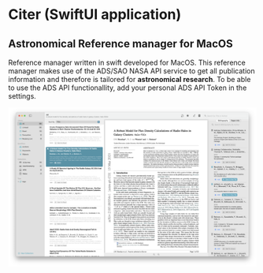 # Citer (SwiftUI application)
## Astronomical Reference manager for MacOS

Reference manager written in swift developed for MacOS.
This reference manager makes use of the ADS/SAO NASA API service to get all publication information and therefore is tailored for **astronomical research**. To be able to use the ADS API functionallity, add your personal ADS API Token in the settings.

![screenshot](Screenshot.png)
